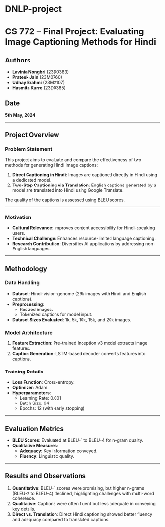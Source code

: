 # DNLP-project
# CS 772 – Final Project: Evaluating Image Captioning Methods for Hindi

## Authors
- **Lavinia Nongbri** (23D0383)
- **Prateek Jain** (23M0760)
- **Udhay Brahmi** (23M2107)
- **Hasmita Kurre** (23D0385)

## Date
**5th May, 2024**

---

## Project Overview

### Problem Statement
This project aims to evaluate and compare the effectiveness of two methods for generating Hindi image captions:
1. **Direct Captioning in Hindi**: Images are captioned directly in Hindi using a dedicated model.
2. **Two-Step Captioning via Translation**: English captions generated by a model are translated into Hindi using Google Translate.

The quality of the captions is assessed using BLEU scores.

---

### Motivation
- **Cultural Relevance**: Improves content accessibility for Hindi-speaking users.
- **Technical Challenge**: Enhances resource-limited language captioning.
- **Research Contribution**: Diversifies AI applications by addressing non-English languages.

---

## Methodology

### Data Handling
- **Dataset**: Hindi-vision-genome (29k images with Hindi and English captions).
- **Preprocessing**:
  - Resized images.
  - Tokenized captions for model input.
- **Dataset Sizes Evaluated**: 1k, 5k, 10k, 15k, and 20k images.

### Model Architecture
1. **Feature Extraction**: Pre-trained Inception v3 model extracts image features.
2. **Caption Generation**: LSTM-based decoder converts features into captions.

### Training Details
- **Loss Function**: Cross-entropy.
- **Optimizer**: Adam.
- **Hyperparameters**:
  - Learning Rate: 0.001
  - Batch Size: 64
  - Epochs: 12 (with early stopping)

---

## Evaluation Metrics

- **BLEU Scores**: Evaluated at BLEU-1 to BLEU-4 for n-gram quality.
- **Qualitative Measures**:
  - **Adequacy**: Key information conveyed.
  - **Fluency**: Linguistic quality.

---

## Results and Observations

1. **Quantitative**: BLEU-1 scores were promising, but higher n-grams (BLEU-2 to BLEU-4) declined, highlighting challenges with multi-word coherence.
2. **Qualitative**: Captions were often fluent but less adequate in conveying key details.
3. **Direct vs. Translation**: Direct Hindi captioning showed better fluency and adequacy compared to translated captions.


